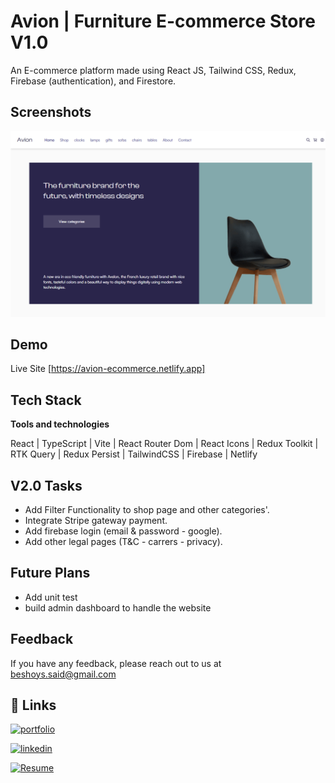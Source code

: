 # Avion | Furniture E-commerce Store V1.0

An E-commerce platform made using React JS, Tailwind CSS, Redux, Firebase (authentication), and Firestore.



## Screenshots

![App Screenshot](https://github.com/BeshoyS/avion-ecommerce/blob/master/screenshots/main%20screenshot.png?raw=true)

## Demo

Live Site [https://avion-ecommerce.netlify.app]


## Tech Stack

**Tools and technologies** 

React | TypeScript | Vite | React Router Dom | React Icons | Redux Toolkit | RTK Query | Redux Persist | TailwindCSS | Firebase | Netlify



## V2.0 Tasks

- Add Filter Functionality to shop page and other categories'.
- Integrate Stripe gateway payment.
- Add firebase login (email & password - google).
- Add other legal pages (T&C - carrers - privacy).


## Future Plans

- Add unit test
- build admin dashboard to handle the website
## Feedback

If you have any feedback, please reach out to us at beshoys.said@gmail.com


## 🔗 Links
[![portfolio](https://img.shields.io/badge/my_portfolio-000?style=for-the-badge&logo=ko-fi&logoColor=white)](https://beshoys.github.io/portfolio/)

[![linkedin](https://img.shields.io/badge/linkedin-0A66C2?style=for-the-badge&logo=linkedin&logoColor=white)](https://www.linkedin.com/in/beshoy-s-said/)

[![Resume](https://img.shields.io/badge/resume-1DA1F2?style=for-the-badge&logo=resume&logoColor=white)](https://drive.google.com/file/d/16fYkKwcYSR3lLAnHxPt92AOMgL7w-NqR/view)
